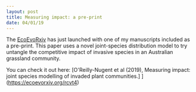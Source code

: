 ```yaml
---
layout: post
title: Measuring impact: a pre-print
date: 04/01/19
---
```


The [EcoEvoRxiv](www.ecoevorxiv.org) has just launched with one of my manuscripts included as a pre-print. This paper uses a novel joint-species distribution model to try untangle the competitive impact of invasive species in an Australian grassland community.

You can check it out here: [O'Reilly-Nugent et al (2019), Measuring impact: joint species modelling of invaded plant communities.] 
](https://ecoevorxiv.org/rcvt4)
